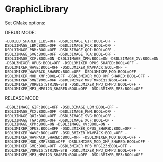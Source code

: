# GraphicLibrary

Set CMake options:

DEBUG MODE:

``-DBUILD_SHARED_LIBS=OFF
-DSDL3IMAGE_GIF:BOOL=OFF
-DSDL3IMAGE_LBM:BOOL=OFF
-DSDL3IMAGE_PCX:BOOL=OFF
-DSDL3IMAGE_PNM:BOOL=OFF
-DSDL3IMAGE_QOI:BOOL=OFF
-DSDL3IMAGE_SVG:BOOL=OFF
-DSDL3IMAGE_TGA:BOOL=OFF
-DSDL3IMAGE_XCF:BOOL=ON
-DSDL3IMAGE_XPM:BOOL=ON
-DSDL3IMAGE_XV:BOOL=ON
-DSDL3MIXER_OPUS:BOOL=OFF
-DSDL3MIXER_OPUS_SHARED:BOOL=OFF
-DSDL3MIXER_WAVE:BOOL=OFF
-DSDL3MIXER_WAVPACK:BOOL=OFF
-DSDL3MIXER_WAVPACK_SHARED:BOOL=OFF
-DSDL3MIXER_MOD:BOOL=OFF
-DSDL3MIXER_MOD_XMP:BOOL=OFF
-DSDL3MIXER_MOD_XMP_SHARED:BOOL=OFF
-DSDL3MIXER_GME:BOOL=OFF
-DSDL3MIXER_MP3_MPG123:BOOL=OFF
-DSDL3MIXER_VORBIS:STRING=STB
-DSDL3MIXER_MP3_DRMP3:BOOL=OFF
-DSDL3MIXER_MP3_MPG123_SHARED:BOOL=OFF
-DSDL3MIXER_MP3:BOOL=OFF``

RELEASE MODE:

``-DSDL3IMAGE_GIF:BOOL=OFF
-DSDL3IMAGE_LBM:BOOL=OFF
-DSDL3IMAGE_PCX:BOOL=OFF
-DSDL3IMAGE_PNM:BOOL=OFF
-DSDL3IMAGE_QOI:BOOL=OFF
-DSDL3IMAGE_SVG:BOOL=OFF
-DSDL3IMAGE_TGA:BOOL=OFF
-DSDL3IMAGE_XCF:BOOL=ON
-DSDL3IMAGE_XPM:BOOL=ON
-DSDL3IMAGE_XV:BOOL=ON
-DSDL3MIXER_OPUS:BOOL=OFF
-DSDL3MIXER_OPUS_SHARED:BOOL=OFF
-DSDL3MIXER_WAVE:BOOL=OFF
-DSDL3MIXER_WAVPACK:BOOL=OFF
-DSDL3MIXER_WAVPACK_SHARED:BOOL=OFF
-DSDL3MIXER_MOD:BOOL=OFF
-DSDL3MIXER_MOD_XMP:BOOL=OFF
-DSDL3MIXER_MOD_XMP_SHARED:BOOL=OFF
-DSDL3MIXER_GME:BOOL=OFF
-DSDL3MIXER_MP3_MPG123:BOOL=OFF
-DSDL3MIXER_VORBIS:STRING=STB
-DSDL3MIXER_MP3_DRMP3:BOOL=OFF
-DSDL3MIXER_MP3_MPG123_SHARED:BOOL=OFF
-DSDL3MIXER_MP3:BOOL=OFF``